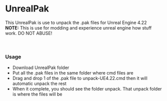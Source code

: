 # UnrealPak

This UnrealPak is use to unpack the .pak files for Unreal Engine 4.22<br>
<b>NOTE:</b> This is use for modding and experience unreal engine how stuff work. DO NOT ABUSE!<br><br><br>

### Usage
- Download UnrealPak folder<br>
- Put all the .pak files in the same folder where cmd files are<br>
- Drag and drop 1 of the .pak file to unpack-UE4.22.cmd then it will automatic unpack the rest<br>
- When it complete, you should see the folder unpack. That unpack folder is where the files will be
